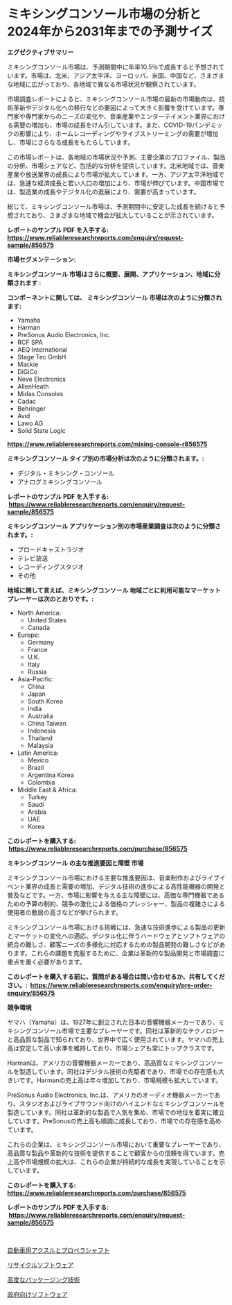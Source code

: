 <p><h1>ミキシングコンソール市場の分析と2024年から2031年までの予測サイズ</h1></p><p><strong>エグゼクティブサマリー</strong></p>
<p><p>ミキシングコンソール市場は、予測期間中に年率10.5％で成長すると予想されています。市場は、北米、アジア太平洋、ヨーロッパ、米国、中国など、さまざまな地域に広がっており、各地域で異なる市場状況が観察されています。</p><p>市場調査レポートによると、ミキシングコンソール市場の最新の市場動向は、技術革新やデジタル化への移行などの要因によって大きく影響を受けています。専門家や専門家からのニーズの変化や、音楽産業やエンターテイメント業界における需要の増加も、市場の成長をけん引しています。また、COVID-19パンデミックの影響により、ホームレコーディングやライブストリーミングの需要が増加し、市場にさらなる成長をもたらしています。</p><p>この市場レポートは、各地域の市場状況や予測、主要企業のプロファイル、製品の分析、市場シェアなど、包括的な分析を提供しています。北米地域では、音楽産業や放送業界の成長により市場が拡大しています。一方、アジア太平洋地域では、急速な経済成長と若い人口の増加により、市場が伸びています。中国市場では、製造業の成長やデジタル化の進展により、需要が高まっています。</p><p>総じて、ミキシングコンソール市場は、予測期間中に安定した成長を続けると予想されており、さまざまな地域で機会が拡大していることが示されています。</p></p>
<p><strong>レポートのサンプル PDF を入手する: <a href="https://www.reliableresearchreports.com/enquiry/request-sample/856575">https://www.reliableresearchreports.com/enquiry/request-sample/856575</a></strong></p>
<p><strong>市場セグメンテーション:</strong></p>
<p><strong> ミキシングコンソール 市場はさらに概要、展開、アプリケーション、地域に分類されます :</strong></p>
<p><strong>コンポーネントに関しては、 ミキシングコンソール 市場は次のように分類されます: &nbsp;</strong></p>
<p><ul><li>Yamaha</li><li>Harman</li><li>PreSonus Audio Electronics, Inc.</li><li>RCF SPA</li><li>AEQ International</li><li>Stage Tec GmbH</li><li>Mackie</li><li>DiGiCo</li><li>Neve Electronics</li><li>AllenHeath</li><li>Midas Consoles</li><li>Cadac</li><li>Behringer</li><li>Avid</li><li>Lawo AG</li><li>Solid State Logic</li></ul></p>
<p><strong><a href="https://www.reliableresearchreports.com/mixing-console-r856575">https://www.reliableresearchreports.com/mixing-console-r856575</a></strong></p>
<p><strong> ミキシングコンソール タイプ別の市場分析は次のように分類されます。:</strong></p>
<p><ul><li>デジタル・ミキシング・コンソール</li><li>アナログミキシングコンソール</li></ul></p>
<p><strong>レポートのサンプル PDF を入手する: &nbsp;<a href="https://www.reliableresearchreports.com/enquiry/request-sample/856575">https://www.reliableresearchreports.com/enquiry/request-sample/856575</a></strong></p>
<p><strong> ミキシングコンソール アプリケーション別の市場産業調査は次のように分類されます。:</strong></p>
<p><ul><li>ブロードキャストラジオ</li><li>テレビ放送</li><li>レコーディングスタジオ</li><li>その他</li></ul></p>
<p><strong>地域に関して言えば、ミキシングコンソール 地域ごとに利用可能なマーケットプレーヤーは次のとおりです。:</strong></p>
<p><ul>
    <li>
        North America:
        <ul>
            <li>United States</li>
            <li>Canada</li>
        </ul>
    </li>
    <li>
        Europe:
        <ul>
            <li>Germany</li>
            <li>France</li>
            <li>U.K.</li>
            <li>Italy</li>
            <li>Russia</li>
        </ul>
    </li>
    <li>
        Asia-Pacific:
        <ul>
            <li>China</li>
            <li>Japan</li>
            <li>South Korea</li>
            <li>India</li>
            <li>Australia</li>
            <li>China Taiwan</li>
            <li>Indonesia</li>
            <li>Thailand</li>
            <li>Malaysia</li>
        </ul>
    </li>
    <li>
        Latin America:
        <ul>
            <li>Mexico</li>
            <li>Brazil</li>
            <li>Argentina Korea</li>
            <li>Colombia</li>
        </ul>
    </li>
    <li>
        Middle East & Africa:
        <ul>
            <li>Turkey</li>
            <li>Saudi</li>
            <li>Arabia</li>
            <li>UAE</li>
            <li>Korea</li>
        </ul>
    </li>
    </ul></p>
<p><strong>このレポートを購入する: &nbsp;<a href="https://www.reliableresearchreports.com/purchase/856575">https://www.reliableresearchreports.com/purchase/856575</a></strong></p>
<p><strong>ミキシングコンソール の主な推進要因と障壁 市場</strong></p>
<p><p>ミキシングコンソール市場における主要な推進要因は、音楽制作およびライブイベント業界の成長と需要の増加、デジタル技術の進歩による高性能機器の開発と普及などです。一方、市場に影響を与える主な障壁には、高価な専門機器であるための予算の制約、競争の激化による価格のプレッシャー、製品の複雑さによる使用者の敷居の高さなどが挙げられます。</p><p>ミキシングコンソール市場における挑戦には、急速な技術進歩による製品の更新とマーケットの変化への適応、デジタル化に伴うハードウェアとソフトウェアの統合の難しさ、顧客ニーズの多様化に対応するための製品開発の難しさなどがあります。これらの課題を克服するために、企業は革新的な製品開発と市場調査に重点を置く必要があります。</p></p>
<p><strong>このレポートを購入する前に、質問がある場合は問い合わせるか、共有してください。:&nbsp; <a href="https://www.reliableresearchreports.com/enquiry/pre-order-enquiry/856575">https://www.reliableresearchreports.com/enquiry/pre-order-enquiry/856575</a></strong></p>
<p><strong>競争環境</strong></p>
<p><p>ヤマハ（Yamaha）は、1927年に創立された日本の音響機器メーカーであり、ミキシングコンソール市場で主要なプレーヤーです。同社は革新的なテクノロジーと高品質な製品で知られており、世界中で広く使用されています。ヤマハの売上高は安定して高い水準を維持しており、市場シェアも常にトップクラスです。</p><p>Harmanは、アメリカの音響機器メーカーであり、高品質なミキシングコンソールを製造しています。同社はデジタル技術の先駆者であり、市場での存在感も大きいです。Harmanの売上高は年々増加しており、市場規模も拡大しています。</p><p>PreSonus Audio Electronics, Inc.は、アメリカのオーディオ機器メーカーであり、スタジオおよびライブサウンド向けのハイエンドなミキシングコンソールを製造しています。同社は革新的な製品で人気を集め、市場での地位を着実に確立しています。PreSonusの売上高も順調に成長しており、市場での存在感を高めています。</p><p>これらの企業は、ミキシングコンソール市場において重要なプレーヤーであり、高品質な製品や革新的な技術を提供することで顧客からの信頼を得ています。売上高や市場規模の拡大は、これらの企業が持続的な成長を実現していることを示しています。</p></p>
<p><strong>このレポートを購入する: &nbsp; <a href="https://www.reliableresearchreports.com/purchase/856575">https://www.reliableresearchreports.com/purchase/856575</a></strong></p>
<p><strong>レポートのサンプル PDF を入手する: &nbsp;<a href="https://www.reliableresearchreports.com/enquiry/request-sample/856575">https://www.reliableresearchreports.com/enquiry/request-sample/856575</a></strong><strong></strong></p>
<p>&nbsp;</p>
<p><p><a href="https://github.com/laurenreichert/Market-Research-Report-List-1/blob/main/454562719144.md">自動車用アクスルとプロペラシャフト</a></p><p><a href="https://medium.com/@roachbrenda/%E3%83%AA%E3%82%B5%E3%82%A4%E3%82%AF%E3%83%AB%E3%82%BD%E3%83%95%E3%83%88%E3%82%A6%E3%82%A7%E3%82%A2%E5%B8%82%E5%A0%B4%E3%82%B7%E3%82%A7%E3%82%A2%E3%81%AE%E6%8E%A8%E7%A7%BB%E3%81%A8%E5%B8%82%E5%A0%B4%E6%88%90%E9%95%B7%E3%83%88%E3%83%AC%E3%83%B3%E3%83%892024%E5%B9%B4%E3%81%8B%E3%82%892031%E5%B9%B4%E3%81%BE%E3%81%A7-a73774071651">リサイクルソフトウェア</a></p><p><a href="https://github.com/RodHoppe07/Market-Research-Report-List-1/blob/main/646489619145.md">高度なパッケージング技術</a></p><p><a href="https://medium.com/@jimmieraun892023/%E6%94%BF%E5%BA%9C%E3%82%BD%E3%83%95%E3%83%88%E3%82%A6%E3%82%A7%E3%82%A2%E5%B8%82%E5%A0%B4%E3%81%AE%E5%88%86%E6%9E%90-%E3%82%B0%E3%83%AD%E3%83%BC%E3%83%90%E3%83%AB%E7%94%A3%E6%A5%AD%E3%81%AE%E8%A6%8B%E9%80%9A%E3%81%97%E3%81%A8%E4%BA%88%E6%B8%AC-2024%E5%B9%B4%E3%81%8B%E3%82%892031%E5%B9%B4-6bd7e1dd581e">政府向けソフトウェア</a></p></p>